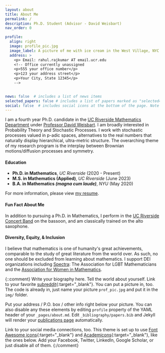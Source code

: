 ```yaml
---
layout: about
title: About Me
permalink: /
description: Ph.D. Student (Advisor - David Weisbart)
nav_order: 0

profile:
  align: right
  image: profile_pic.jpg
  image_label: A picture of me with ice cream in the West Village, NYC
  address: >
    <p> Email: rahul.rajkumar AT email.ucr.edu
    <!-- Office currently unassigned
    <p>555 your office number</p>
    <p>123 your address street</p>
    <p>Your City, State 12345</p>
    -->

    
news: false  # includes a list of news items
selected_papers: false # includes a list of papers marked as "selected={true}"
social: false  # includes social icons at the bottom of the page. Note that this includes mailto
---
```


I am a fourth year Ph.D. candidate in the [UC Riverside Mathematics Department](https://mathdept.ucr.edu) under [Professor David Weisbart](https://the-weisbart-group.github.io/). I am broadly interested in Probability Theory and Stochastic Processes. I work with stochastic processes valued in p-adic spaces, alternatives to the real numbers that naturally display hierarchical, ultra-metric structure. The overarching theme of my research program is the interplay between Brownian motions/diffusion processes and symmetry.

#### Education
- **Ph.D. in Mathematics**, *UC Riverside* (2020 - Present)
- **M.S. in Mathematics (Applied)**, *UC Riverside* (June 2023)
- **B.A. in Mathematics *(magna cum laude)***, *NYU* (May 2020)

For more information, please view [my resume](/assets/pdf/Resume.pdf).



#### Fun Fact About Me
In addition to pursuing a Ph.D. in Mathematics, I perform in the [UC Riverside Concert Band](https://music.ucr.edu/concert-band) on the bassoon, and am classically trained on the alto saxophone.

#### Diversity, Equity, & Inclusion

I believe that mathematics is one of humanity's great achievements, comparable to the study of great literature from the world over. As such, no one should be excluded from learning about mathematics. I support DEI organizations including [Spectra](http://lgbtmath.org/): The Association for LGBT Mathematicians and the [Association for Women in Mathematics](https://awm-math.org/).

{::comment}
Write your biography here. Tell the world about yourself. Link to your favorite [subreddit](http://reddit.com){:target="\_blank"}. You can put a picture in, too. The code is already in, just name your picture `prof_pic.jpg` and put it in the `img/` folder.

Put your address / P.O. box / other info right below your picture. You can also disable any these elements by editing `profile` property of the YAML header of your `_pages/about.md`. Edit `_bibliography/papers.bib` and Jekyll will render your [publications page](/al-folio/publications/) automatically.

Link to your social media connections, too. This theme is set up to use [Font Awesome icons](http://fortawesome.github.io/Font-Awesome/){:target="\_blank"} and [Academicons](https://jpswalsh.github.io/academicons/){:target="\_blank"}, like the ones below. Add your Facebook, Twitter, LinkedIn, Google Scholar, or just disable all of them.
{:/comment}



